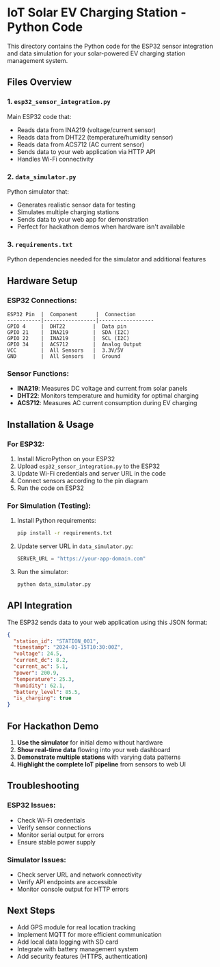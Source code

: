 # IoT Solar EV Charging Station - Python Code

This directory contains the Python code for the ESP32 sensor integration and data simulation for your solar-powered EV charging station management system.

## Files Overview

### 1. `esp32_sensor_integration.py`
Main ESP32 code that:
- Reads data from INA219 (voltage/current sensor)
- Reads data from DHT22 (temperature/humidity sensor)  
- Reads data from ACS712 (AC current sensor)
- Sends data to your web application via HTTP API
- Handles Wi-Fi connectivity

### 2. `data_simulator.py`
Python simulator that:
- Generates realistic sensor data for testing
- Simulates multiple charging stations
- Sends data to your web app for demonstration
- Perfect for hackathon demos when hardware isn't available

### 3. `requirements.txt`
Python dependencies needed for the simulator and additional features

## Hardware Setup

### ESP32 Connections:
```
ESP32 Pin  |  Component      |  Connection
-----------|-----------------|------------------
GPIO 4     |  DHT22         |  Data pin
GPIO 21    |  INA219        |  SDA (I2C)
GPIO 22    |  INA219        |  SCL (I2C)
GPIO 34    |  ACS712        |  Analog Output
VCC        |  All Sensors   |  3.3V/5V
GND        |  All Sensors   |  Ground
```

### Sensor Functions:
- **INA219**: Measures DC voltage and current from solar panels
- **DHT22**: Monitors temperature and humidity for optimal charging
- **ACS712**: Measures AC current consumption during EV charging

## Installation & Usage

### For ESP32:
1. Install MicroPython on your ESP32
2. Upload `esp32_sensor_integration.py` to the ESP32
3. Update Wi-Fi credentials and server URL in the code
4. Connect sensors according to the pin diagram
5. Run the code on ESP32

### For Simulation (Testing):
1. Install Python requirements:
   ```bash
   pip install -r requirements.txt
   ```

2. Update server URL in `data_simulator.py`:
   ```python
   SERVER_URL = "https://your-app-domain.com"
   ```

3. Run the simulator:
   ```bash
   python data_simulator.py
   ```

## API Integration

The ESP32 sends data to your web application using this JSON format:
```json
{
  "station_id": "STATION_001",
  "timestamp": "2024-01-15T10:30:00Z",
  "voltage": 24.5,
  "current_dc": 8.2,
  "current_ac": 5.1,
  "power": 200.9,
  "temperature": 25.3,
  "humidity": 62.1,
  "battery_level": 85.5,
  "is_charging": true
}
```

## For Hackathon Demo

1. **Use the simulator** for initial demo without hardware
2. **Show real-time data** flowing into your web dashboard
3. **Demonstrate multiple stations** with varying data patterns
4. **Highlight the complete IoT pipeline** from sensors to web UI

## Troubleshooting

### ESP32 Issues:
- Check Wi-Fi credentials
- Verify sensor connections
- Monitor serial output for errors
- Ensure stable power supply

### Simulator Issues:
- Check server URL and network connectivity
- Verify API endpoints are accessible
- Monitor console output for HTTP errors

## Next Steps

- Add GPS module for real location tracking
- Implement MQTT for more efficient communication
- Add local data logging with SD card
- Integrate with battery management system
- Add security features (HTTPS, authentication)
